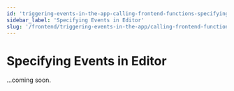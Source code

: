 ```yaml
---
id: 'triggering-events-in-the-app-calling-frontend-functions-specifying-events-in-editor'
sidebar_label: 'Specifying Events in Editor'
slug: '/frontend/triggering-events-in-the-app/calling-frontend-functions/specifying-events-in-editor'
---
```


# Specifying Events in Editor

...coming soon.
